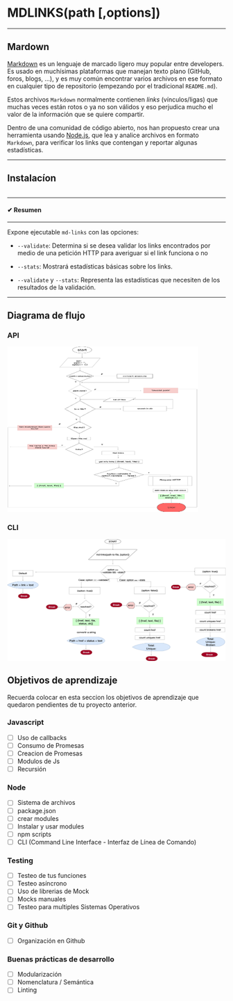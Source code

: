 # MDLINKS(path [,options])
***

## Mardown

[Markdown](https://es.wikipedia.org/wiki/Markdown) es un lenguaje de marcado
ligero muy popular entre developers. Es usado en muchísimas plataformas que
manejan texto plano (GitHub, foros, blogs, ...), y es muy común
encontrar varios archivos en ese formato en cualquier tipo de repositorio
(empezando por el tradicional `README.md`).

Estos archivos `Markdown` normalmente contienen _links_ (vínculos/ligas) que
muchas veces están rotos o ya no son válidos y eso perjudica mucho el valor de
la información que se quiere compartir.

Dentro de una comunidad de código abierto, nos han propuesto crear una
herramienta usando [Node.js](https://nodejs.org/), que lea y analice archivos
en formato `Markdown`, para verificar los links que contengan y reportar
algunas estadísticas.
***

## Instalacíon

```

```
***

#### ✔ Resumen
***

Expone ejecutable `md-links` con las opciones:

- `--validate`: Determina si se desea validar los links encontrados por medio de una petición HTTP para averiguar si el link funciona o no
<!-- ![Implementacion de --validate]() -->

- `--stats`: Mostrará estadísticas básicas sobre los links. 
<!-- ![Implementacion de ---stats]() -->

- `--validate` y `--stats`: Representa las estadísticas que necesiten de los resultados de la validación. 
<!-- ![Implementacion de --validate --stats]() -->


***
## Diagrama de flujo 

### API
<img src="https://github.com/paula113/LIM012-fe-md-links/blob/master/img/api.jpg" width="440" height="380" ><img>

### CLI
<img src="https://github.com/paula113/LIM012-fe-md-links/blob/master/img/cli.jpg" width="540" height="280" ><img>

## Objetivos de aprendizaje

Recuerda colocar en esta seccion los objetivos de aprendizaje que quedaron 
pendientes de tu proyecto anterior.

### Javascript
- [ ] Uso de callbacks
- [ ] Consumo de Promesas
- [ ] Creacion de Promesas
- [ ] Modulos de Js
- [ ] Recursión

### Node
- [ ] Sistema de archivos
- [ ] package.json
- [ ] crear modules
- [ ] Instalar y usar modules
- [ ] npm scripts
- [ ] CLI (Command Line Interface - Interfaz de Línea de Comando)

### Testing
- [ ] Testeo de tus funciones
- [ ] Testeo asíncrono
- [ ] Uso de librerias de Mock
- [ ] Mocks manuales
- [ ] Testeo para multiples Sistemas Operativos

### Git y Github
- [ ] Organización en Github

### Buenas prácticas de desarrollo
- [ ] Modularización
- [ ] Nomenclatura / Semántica
- [ ] Linting